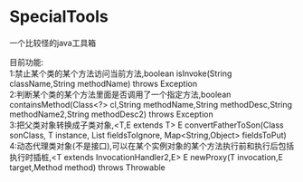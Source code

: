 # SpecialTools
一个比较怪的java工具箱  

目前功能:  
  1:禁止某个类的某个方法访问当前方法,boolean isInvoke(String className,String methodName) throws Exception  
  2:判断某个类的某个方法里面是否调用了一个指定方法,boolean containsMethod(Class<?> cl,String methodName,String methodDesc,String methodName2,String methodDesc2) throws Exception  
  3:把父类对象转换成子类对象,<T,E extends T> E convertFatherToSon(Class<E> sonClass, T instance, List<String> fieldsToIgnore, Map<String,Object> fieldsToPut)  
  4:动态代理类对象(不是接口),可以在某个实例对象的某个方法执行前和执行后包括执行时插桩,<T extends InvocationHandler2,E> E newProxy(T invocation,E target,Method method) throws Throwable  
